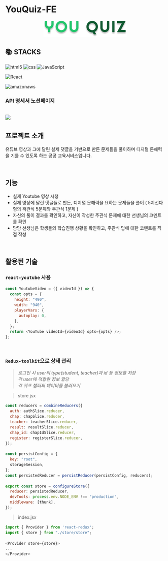 # YouQuiz-FE


<div align="center">
  <img alt="image" src="./public/YouQuiz-logo.png" />
</div>


## 📚 STACKS
![html5](https://img.shields.io/badge/html5-E34F26?style=for-the-badge&logo=html5&logoColor=white)
![css](https://img.shields.io/badge/css-1572B6?style=for-the-badge&logo=css3&logoColor=white)
![JavaScript](https://img.shields.io/badge/JavaScript-F7DF1E?style=for-the-badge&logo=Javascript&logoColor=white)

![React](https://img.shields.io/badge/React-20232A?style=for-the-badge&logo=react&logoColor=61DAFB)

![amazonaws](https://img.shields.io/badge/amazonaws-232F3E?style=for-the-badge&logo=amazonaws&logoColor=white)

### API 명세서 노션페이지
<a href="https://www.notion.so/API-1e699ca81d11435a86296438df798b39?pvs=4"><img src="https://img.shields.io/badge/Notion-FFFFFF?style=for-the-badge&logo=Notion&logoColor=black"></a>
---
## 프로젝트 소개
유튜브 영상과 그에 달린 실제 댓글을 기반으로 만든 문제들을 풀이하며 디지털 문해력을 기를 수 있도록 하는 공공 교육서비스입니다.

<br>

## 기능
-	실제 Youtube 영상 시청 
-	실제 영상에 달린 댓글들로 만든, 디지털 문해력을 요하는 문제들을 풀이
( 5지선다형의 객관식 5문제와 주관식 1문제 )
-	자신의 풀이 결과를 확인하고, 자신이 작성한 주관식 문제에 대한 선생님의 코멘트를 확인
-	담당 선생님은 학생들의 학습진행 상황을 확인하고, 주관식 답에 대한 코멘트를 직접 작성

<br>

## 활용된 기술
### `react-youtube` 사용
```JavaScript
const YoutubeVideo = ({ videoId }) => {
  const opts = {
    height: "490",
    width: "940",
    playerVars: {
      autoplay: 0,
    },
  };
  return <YouTube videoId={videoId} opts={opts} />;
};
```
<br>

### `Redux-toolkit`으로 상태 관리
>_로그인 시 user의 type(student, teacher)과 id 등 정보를 저장_<br>
>_각 user에 적합한 정보 할당_<br>
>_각 퀴즈 챕터의 데이터를 불러오기_<br>

>store.jsx
```JavaScript
const reducers = combineReducers({
  auth: authSlice.reducer,
  chap: chapSlice.reducer,
  teacher: teacherSlice.reducer,
  result: resultSlice.reducer,
  chap_id: chapIdSlice.reducer,
  register: registerSlice.reducer,
});
  
const persistConfig = {
  key: "root",
  storageSession,
};
const persistedReducer = persistReducer(persistConfig, reducers);

export const store = configureStore({
  reducer: persistedReducer,
  devTools: process.env.NODE_ENV !== "production",
  middleware: [thunk],
});
```
>index.jsx
```JavaScript
import { Provider } from 'react-redux';
import { store } from "./store/store";

<Provider store={store}>
...
</Provider>
```


